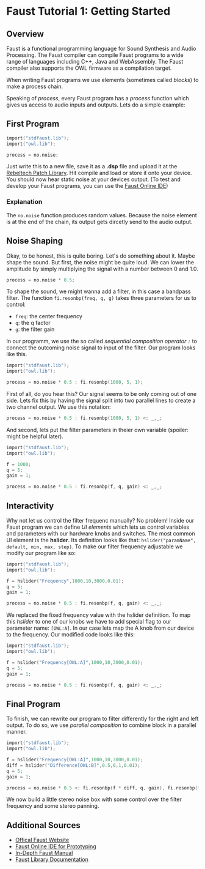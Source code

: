 # Faust Tutorial 1: Getting Started

## Overview
Faust is a functional programming language for Sound Synthesis and Audio Processing. The Faust compiler can compile Faust programs to a wide range of languages including C++, Java and WebAssembly. The Faust compiler also supports the OWL firmware as a compilation target.

When writing Faust programs we use elements (sometimes called *blocks*) to make a process chain.

Speaking of *process*, every Faust program has a *process* function which gives us access to audio inputs and outputs. Lets do a simple example:

## First Program
```c
import("stdfaust.lib");
import("owl.lib");

process = no.noise;
``` 

Just write this to a new file, save it as a **.dsp** file and upload it at the [Rebeltech Patch Library](https://www.rebeltech.org/patch-library/create-patch). Hit compile and load or store it onto your device. You should now hear static noise at your devices output. (To test and develop your Faust programs, you can use the [Faust Online IDE](https://faustide.grame.fr/))

### Explanation

The `no.noise` function produces random values. Because the noise element is at the end of the chain, its output gets dircetly send to the audio output.

## Noise Shaping
Okay, to be honest, this is quite boring. Let's do something about it. Maybe shape the sound. But first, the noise might be quite loud. We can lower the amplitude by simply multiplying the signal with a number between 0 and 1.0.
```c
process = no.noise * 0.5;
```

To shape the sound, we might wanna add a filter, in this case a bandpass filter. The function `fi.resonbp(freq, q, g)` takes three parameters for us to control:
* `freq`: the center frequency
* `q`: the q factor
* `g`: the filter gain

In our programm, we use the so called *sequential composition operator `:`* to connect the outcoming noise signal to input of the filter. Our program looks like this.
```c
import("stdfaust.lib");
import("owl.lib");

process = no.noise * 0.5 : fi.resonbp(1000, 5, 1);
```

First of all, do you hear this? Our signal seems to be only coming out of one side. Lets fix this by having the signal split into two parallel lines to create a two channel output. We use this notation:
```c
process = no.noise * 0.5 : fi.resonbp(1000, 5, 1) <: _,_;
```
And second, lets put the filter parameters in theier own variable (spoiler: might be helpful later).
```c
import("stdfaust.lib");
import("owl.lib");

f = 1000;
q = 5;
gain = 1;

process = no.noise * 0.5 : fi.resonbp(f, q, gain) <: _,_;
```

## Interactivity
Why not let us control the filter frequenc manually? No problem! Inside our Faust program we can define *UI elements* which lets us control variables and parameters with our hardware knobs and switches.
The most common UI element is the **hslider**. Its definition looks like that: `hslider("paramName", default, min, max, step)`. To make our filter frequency adjustable we modify our program like so:
```c
import("stdfaust.lib");
import("owl.lib");

f = hslider("Frequency",1000,10,3000,0.01);
q = 5;
gain = 1;

process = no.noise * 0.5 : fi.resonbp(f, q, gain) <: _,_;
```
We replaced the fixed frequency value with the hslider definition. To map this *hslider* to one of our knobs we have to add special flag to our parameter name: `[OWL:A]`. In our case lets map the A knob from our device to the frequency. Our modified code looks like this:

```c
import("stdfaust.lib");
import("owl.lib");

f = hslider("Frequency[OWL:A]",1000,10,3000,0.01);
q = 5;
gain = 1;

process = no.noise * 0.5 : fi.resonbp(f, q, gain) <: _,_;
```

## Final Program
To finish, we can rewrite our program to filter differently for the right and left output. To do so, we use *parallel composition* to combine block in a parallel manner.
```c
import("stdfaust.lib");
import("owl.lib");

f = hslider("Frequency[OWL:A]",1000,10,3000,0.01);
diff = hslider("Difference[OWL:B]",0.5,0,1,0.01);
q = 5;
gain = 1;

process = no.noise * 0.5 <: fi.resonbp(f * diff, q, gain), fi.resonbp(f * (1-diff), q, gain);
```

We now build a little stereo noise box with some control over the filter frequency and some stereo panning.

## Additional Sources 
* [Offical Faust Website](https://faust.grame.fr/)
* [Faust Online IDE for Prototyping](https://faustide.grame.fr/)
* [In-Depth Faust Manual](https://faustdoc.grame.fr/manual/introduction/)
* [Faust Library Documentation](https://faustlibraries.grame.fr/)
